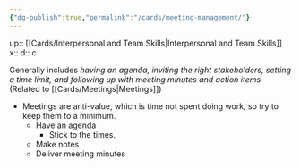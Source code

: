 ```yaml
---
{"dg-publish":true,"permalink":"/cards/meeting-management/"}
---
```


up:: [[Cards/Interpersonal and Team Skills\|Interpersonal and Team Skills]] 
x:: 
d:: c

Generally includes *having an agenda, inviting the right stakeholders, setting a time limit, and following up with meeting minutes and action items* (Related to [[Cards/Meetings\|Meetings]])
- Meetings are anti-value, which is time not spent doing work, so try to keep them to a minimum.
	- Have an agenda
		- Stick to the times.
	- Make notes
	- Deliver meeting minutes
